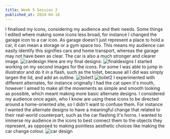 ```yaml
---
title: Week 5 Session 2
published_at: 2024-04-18
---
```


I finalised my icons, considering my audience and their needs. Some things I edited where making some icons less broad, for instance I changed the garage icon to a car icon. As garage doesn't just represent a place to hold a car, it can mean a storage or a gym space too. This means my audience can easily identify this signifies cars and home transport, whereas the garage may not have been as clear. The car is also a much stronger and clearer image.
![cardesign](/W01S1/cardesign.png)
Here are my final designs:
![finaldesigns](/W01S1/finaldesigns.png)
I started working on my second images for the icons. For some I was able to jump in illustrator and do it in a flash, such as the toilet, because all I did was simply largen the lid, and add an outline.
![toilet1](/W01S1/toiletopen.png)
![toilet2](/W01S1/toiletclosed.png)
I experimented with different alternates, for instance originally I had the cat open it's mouth, however I aimed to make all the movements as simple and smooth looking as possible, which meant making more basic alternate designs. I considered my audience once again, who I know are using these icons to be directed around a home-oriented site, so I didn't want to confuse them. For instance I wanted the alternate designs to have a meaningful change that related to their real-world counterpart, such as the car flashing it's horns. I wanted to immerse my audience in the icons to best connect them to the objects they represent, as opposed to making pointless aesthetic choices like making the car change colour.
![car design](/W01S1/carflash.png)